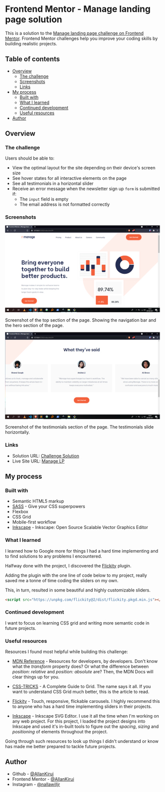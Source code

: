 # Frontend Mentor - Manage landing page solution

This is a solution to the [Manage landing page challenge on Frontend Mentor](https://www.frontendmentor.io/challenges/manage-landing-page-SLXqC6P5). Frontend Mentor challenges help you improve your coding skills by building realistic projects.

## Table of contents

-  [Overview](#overview)
   -  [The challenge](#the-challenge)
   -  [Screenshots](#screenshots)
   -  [Links](#links)
-  [My process](#my-process)
   -  [Built with](#built-with)
   -  [What I learned](#what-i-learned)
   -  [Continued development](#continued-development)
   -  [Useful resources](#useful-resources)
-  [Author](#author)

## Overview

### The challenge

Users should be able to:

-  View the optimal layout for the site depending on their device's screen size
-  See hover states for all interactive elements on the page
-  See all testimonials in a horizontal slider
-  Receive an error message when the newsletter sign up `form` is submitted if:
   -  The `input` field is empty
   -  The email address is not formatted correctly

### Screenshots

![](./img/screenshot-1.png)

Screenshot of the top section of the page. Showing the navigation bar and the hero section of the page.

![](./img/screenshot-2.png)

Screenshot of the testimonials section of the page. The testimonials slide horizontally.

### Links

-  Solution URL: [Challenge Solution](https://www.frontendmentor.io/solutions/mobilefirst-workflow-using-sass-flexbox-and-css-grid-PHtHN5FQM)
-  Live Site URL: [Manage LP](https://allankirui.github.io/Manage-LP)

## My process

### Built with

-  Semantic HTML5 markup
-  [SASS](https://sass-lang.com/) - Give your CSS superpowers
-  Flexbox
-  CSS Grid
-  Mobile-first workflow
-  [Inkscape](https://inkscape.org) - Inkscape: Open Source Scalable Vector Graphics Editor

### What I learned

I learned how to Google more for things I had a hard time implementing and to find solutions to any problems I encountered.

Halfway done with the project, I discovered the [Flickity](https://flickity.metafizzy.co/) plugin.

Adding the plugin with the one line of code below to my project, really saved me a tonne of time coding the sliders on my own.

This, in turn, resulted in some beautiful and highly customizable sliders.

```html
<script src="https://unpkg.com/flickity@2/dist/flickity.pkgd.min.js"></script>
```

### Continued development

I want to focus on learning CSS grid and writing more semantic code in future projects.

### Useful resources

Resources I found most helpful while building this challenge:

-  [MDN Reference](https://developer.mozilla.org/en-US/) - Resources for developers, by developers. Don't know what the _transform_ property does? Or what the difference between _position: relative_ and _position: absolute_ are? Then, the MDN Docs will clear things up for you.

-  [CSS-TRICKS](https://css-tricks.com/snippets/css/complete-guide-grid/) - A Complete Guide to Grid. The name says it all. If you want to understand CSS Grid much better, this is the article to read.

-  [Flickity](https://flickity.metafizzy.co/) - Touch, responsive, flickable carousels. I highly recommend this to anyone who has a hard time implementing sliders in their projects.

-  [Inkscape](https://inkscape.org) - Inkscape SVG Editor. I use it all the time when I'm working on any web project. For this project, I loaded the project designs into Inkscape and used it's in-built tools to figure out the _spacing_, _sizing_ and _positioning_ of elements throughout the project.

Going through such resources to look up things I didn't understand or know has made me better prepared to tackle future projects.

## Author

-  Github - [@AllanKirui](https://www.github.com/AllanKirui)
-  Frontend Mentor - [@AllanKirui](https://www.frontendmentor.io/profile/AllanKirui)
-  Instagram - [@nallawilljr](https://www.instagram.com/nallawilljr)
